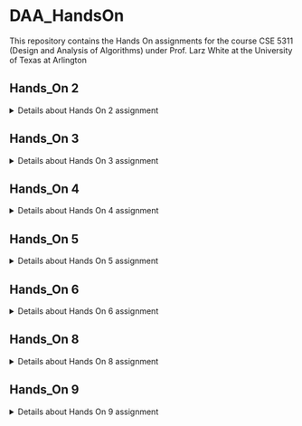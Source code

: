# DAA_HandsOn
This repository contains the Hands On assignments for the course CSE 5311 (Design and Analysis of Algorithms) under Prof. Larz White at the University of Texas at Arlington 

## Hands_On 2
<details>
<summary>Details about Hands On 2 assignment</summary>

Direct Link to the folder - [`Hands_On_2`](Hands_On_2/)
  
This assignment implements - 
1. insertion sort 
2. selection sort
3. bubble sort

Each of the sorts have - 
- source code - [`insertion_sort.py`](Hands_On_2/insertion_sort.py) [`selection_sort.py`](Hands_On_2/selection_sort.py) [`bubble_sort.py`](Hands_On_2/bubble_sort.py)
- time vs input array size plot code (using mathplotlib) - [`plot_insertion.py`](Hands_On_2/plot_insertion.py) [`plot_selection.py`](Hands_On_2/plot_selection.py) [`plot_bubble.py`](Hands_On_2/plot_bubble.py)
- image of the plot generated - [`plot_insertionsort.png`](Hands_On_2/plot_insertionsort.png) [`selectionsort.png`](Hands_On_2/plot_selectionsort.png) [`plot_bubblesort.png`](Hands_On_2/plot_bubblesort.png)

Additional files:
- computer information (work done on GitHub Codespaces) - [`computer_benchmark_info.txt`](Hands_On_2/computer_benchmark_info.txt)
- selection sort correctness - [`selectionsort_correctness.py`](Hands_On_2/selectionsort_correctness.py)
- benchmark plot for the 3 sorting algorithms (python code and plot image) - [`benchmark_sorting_algorithms.py`](Hands_On_2/benchmark_sorting_algorithms.py) [`benchmark_sorting_algorithms.png`](Hands_On_2/benchmark_sorting_algorithms.png)
  
</details>

## Hands_On 3
<details>
<summary>Details about Hands On 3 assignment</summary>

Direct Link to the folder - [`Hands_On_3`](Hands_On_3/)

1. Solution in the PDF
2. Plot for time vs n 
    - time vs n plot: [`timeplot.py`](Hands_On_3/timeplot.py)[`timeplot.png`](Hands_On_3/timeplot.png)
    - time vs n plot with polynomial fitting (w/ only original data points): [`timeplot_fit.py`](Hands_On_3/timeplot_fit.py) [`timeplot_fit.png`](Hands_On_3/timeplot_fit.png)
    - time vs n plot with polynomial fitting (both graphs shown for comparision): [`timeplot_fit_bounds.py`](Hands_On_3/timeplot_fit_bounds.py) [`timeplot_fit_bounds.png`](Hands_On_3/timeplot_fit_bounds.png)
3. Bounds 
    - python code to showcase the lower and upper bounds on the plot w/ (time vs n) and polynomial graph: [`timeplot_fit_bounds.py`](Hands_On_3/timeplot_fit_bounds.py)
    - plot: [`timeplot_fit_bounds.png`](Hands_On_3/timeplot_fit_bounds.png)
    - more explaination about the bounds in the PDF
4. n0 value
    - python code to zoom in and mark the n0 value: [`timeplot_fit_n0.py`](Hands_On_3/timeplot_fit_n0.py)
    - plot: [`timeplot_fit_n0.png`](Hands_On_3/timeplot_fit_n0.png)
5. Solution in PDF
6. Solution in PDF
7. Merge sort: [`merge_sort.c`](Hands_On_3/merge_sort.c)
 
 
Other files:
- PDF containing the non-coding solutions to some of the questions: [`Hands_On_3_Solutions.pdf`](Hands_On_3/Hands_On_3_Solutions.pdf)
</details>

## Hands_On 4
<details>
<summary>Details about Hands On 4 assignment</summary>

Direct Link to the folder - [`Hands_On_4`](Hands_On_4/)

Problem 0:
- Fibonacci sequence python implementation: [`fibonacci_sequence.py`](Hands_On_4/fibonacci_sequence.py)
- Output screenshot: [`fib_output.png`](Hands_On_4/fib_output.png)

Problem 1:
- Code: [`merge_arrays.py`](Hands_On_4/merge_arrays.py)
- Output screenshot: [`merge_output.png`](Hands_On_4/merge_output.png)

Problem 2:
- Code: [`remove_duplicates.py`](Hands_On_4/remove_duplicates.py)
- Output screenshot: [`remove_duplicates_output.png`](Hands_On_4/remove_duplicates_output.png)

Solutions document for part 2 and 3 of Problems 1, 2: [`solutions.txt`](Hands_On_4/solutions.txt)

</details>

## Hands_On 5
<details>
<summary>Details about Hands On 5 assignment</summary>

- Min heap python implementation meeting all the specified requirements:
    [`min_heap.py`](Hands_On_5/min_heap.py)
- Examples of heap working (screenshots):
    [`detailed output`](Hands_On_5/detailedoutputexample.png) [`simplified output`](Hands_On_5/simplifiedoutputexample.png)

</details>

## Hands_On 6
<details>
<summary>Details about Hands On 6 assignment</summary>

- Q1: 
    - Random version: [`quicksort_random.py`](Hands_On_6/quicksort_random.py)
    - Non - random version: [`quicksort_nonrandom.py`](Hands_On_6/quicksort_nonrandom.py)
    - Output: [`terminal_output_screenshot.png`](Hands_On_6/terminal_output_screenshot.png)

- Q2:
    - Code: [`quicksort_nonrandom_benchmarks.py`](Hands_On_6/quicksort_nonrandom_benchmarks.py)
    - Output: [`quicksort_performance.png`](Hands_On_6/quicksort_performance.png)

- Q3: 
    - [`Q3.pdf`](Hands_On_6/Q3.pdf)

</details>

## Hands_On 8
<details>
<summary>Details about Hands On 8 assignment</summary>

- Q1: 
    - Implementation of quicksort w/ the ith order statistic: [`quicksort_i.py`](Hands_On_8/quicksort_i.py)
    - Output (examples): [`output.png`](Hands_On_8/output.png)

- Q2:
    1. Stack: [`stack.c`](Hands_On_8/stack.c)
        - Output: [`stack_output.mov`](Hands_On_8/stack_output.mov)
    2. Queue: [`queue.c`](Hands_On_8/queue.c)
        - Output: [`queue_output.mov`](Hands_On_8/queue_output.mov)
    3. Linked List: [`linked_list.c`](Hands_On_8/linked_list.c)
        - Output: [`linked_list_output.mov`](Hands_On_8/linked_list_output.mov)

</details>

</details>

## Hands_On 9
<details>
<summary>Details about Hands On 9 assignment</summary>

- Hash Function: [`hash_function.c`](Hands_On_9/hash_function.c) [`hash_function.h`](Hands_On_9/hash_function.h)
- Hash Table: [`hash_table.c`](Hands_On_9/hash_table.c) [`hash_table.h`](Hands_On_9/hash_table.h)
    - The code allows for any hash function

- Main Function: [`main.c`](Hands_On_9/main.c)

- Output: [`output.txt`](Hands_On_9/output.txt)
    - Example array with size within the specified range
    - Example array for growing the hash table
    - Example array for shrinking the hash table

</details>